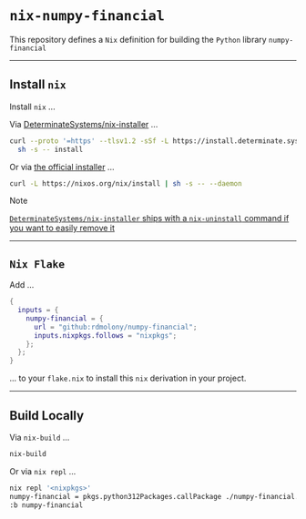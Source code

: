 # `nix-numpy-financial`

This repository defines a `Nix` definition for building the `Python` library `numpy-financial` 

---

## Install `nix`

Install `nix` ...

Via [DeterminateSystems/nix-installer](https://github.com/DeterminateSystems/nix-installer) ...

```sh
curl --proto '=https' --tlsv1.2 -sSf -L https://install.determinate.systems/nix | \
  sh -s -- install
```

Or via [the official installer](https://nix.dev/install-nix.html) ...

```sh
curl -L https://nixos.org/nix/install | sh -s -- --daemon
```

> [!NOTE]
> [`DeterminateSystems/nix-installer` ships with a `nix-uninstall` command if you want to easily remove it](https://github.com/DeterminateSystems/nix-installer/blob/ef23eb4d30c279547bdbe3026a0acaaf8bc680dc/README.md#uninstalling) 

---

## `Nix Flake`

Add ...

```nix
{
  inputs = {
    numpy-financial = {
      url = "github:rdmolony/numpy-financial";
      inputs.nixpkgs.follows = "nixpkgs";
    };
  };
}
```

... to your `flake.nix` to install this `nix` derivation in your project. 

---

## Build Locally

Via `nix-build` ...

```sh
nix-build
```

Or via `nix repl` ...

```sh
nix repl '<nixpkgs>'
numpy-financial = pkgs.python312Packages.callPackage ./numpy-financial.nix { }
:b numpy-financial
```
